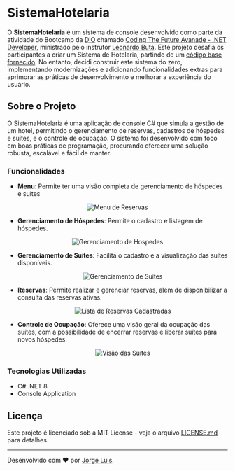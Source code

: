 
# SistemaHotelaria

O **SistemaHotelaria** é um sistema de console desenvolvido como parte da atividade do Bootcamp da [DIO](https://www.dio.me/) chamado [Coding The Future Avanade - .NET Developer](https://www.dio.me/bootcamp/coding-future-avanade-net-developer), ministrado pelo instrutor [Leonardo Buta](https://www.linkedin.com/in/leonardo-buta/). Este projeto desafia os participantes a criar um Sistema de Hotelaria, partindo de um [código base fornecido](https://github.com/digitalinnovationone/trilha-net-explorando-desafio). No entanto, decidi construir este sistema do zero, implementando modernizações e adicionando funcionalidades extras para aprimorar as práticas de desenvolvimento e melhorar a experiência do usuário.

## Sobre o Projeto

O SistemaHotelaria é uma aplicação de console C# que simula a gestão de um hotel, permitindo o gerenciamento de reservas, cadastros de hóspedes e suítes, e o controle de ocupação. O sistema foi desenvolvido com foco em boas práticas de programação, procurando oferecer uma solução robusta, escalável e fácil de manter.

### Funcionalidades
* **Menu**: Permite ter uma  visão completa de gerenciamento de hóspedes e suítes
<p align="center">
  <img src="https://i.imgur.com/mDQh4bw.png" alt="Menu de Reservas">
  </p>


- **Gerenciamento de Hóspedes**: Permite o cadastro e listagem de hóspedes.
 <p align="center">
  <img src="https://github.com/Jorgeluisreis/SistemaHotelaria/assets/81347105/d5ce586f-2cfb-4020-b866-feb1e81aaf01" alt="Gerenciamento de Hospedes">
</p>

- **Gerenciamento de Suítes**: Facilita o cadastro e a visualização das suítes disponíveis.
  <p align="center">
  <img src="https://github.com/Jorgeluisreis/SistemaHotelaria/assets/81347105/29df5de0-cd57-4850-b8e3-e6e621058aab" alt="Gerenciamento de Suítes">
</p>

- **Reservas**: Permite realizar e gerenciar reservas, além de disponibilizar a consulta das reservas ativas.
  <p align="center">
  <img src="https://github.com/Jorgeluisreis/SistemaHotelaria/assets/81347105/e75e4cb4-8d97-446b-952a-f0d8ce996d57" alt="Lista de Reservas Cadastradas">
  </p>

- **Controle de Ocupação**: Oferece uma visão geral da ocupação das suítes, com a possibilidade de encerrar reservas e liberar suítes para novos hóspedes.
  <p align="center">
  <img src="https://github.com/Jorgeluisreis/SistemaHotelaria/assets/81347105/5a8301d6-a748-4d83-b88b-bb1711d88f15" alt="Visão das Suítes">
</p>


### Tecnologias Utilizadas

- C# .NET 8
- Console Application

## Licença
Este projeto é licenciado sob a MIT License - veja o arquivo [LICENSE.md](https://github.com/Jorgeluisreis/SistemaHotelaria/blob/main/LICENSE) para detalhes.

---

Desenvolvido com ❤️ por [Jorge Luis](https://github.com/Jorgeluisreis).
